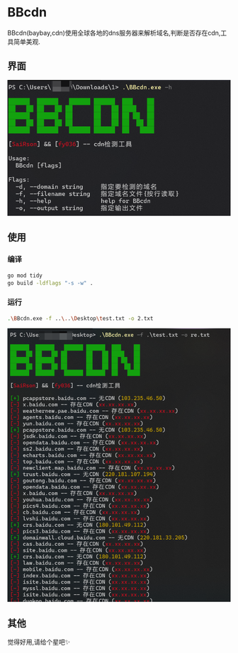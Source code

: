 # BBcdn

BBcdn(baybay,cdn)使用全球各地的dns服务器来解析域名,判断是否存在cdn,工具简单美观.

## 界面

![image-20250326180909479](./imgs/image-20250326180909479.png)

## 使用

### 编译

```bash
go mod tidy
go build -ldflags "-s -w" .
```

### 运行

```bash
.\BBcdn.exe -f ..\..\Desktop\test.txt -o 2.txt
```

![image-20250326181237638](./imgs/image-20250326182500927.png)

## 其他

觉得好用,请给个星吧✨
